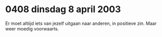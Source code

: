# 0408 dinsdag 8 april 2003
Er moet altiijd iets van jezelf uitgaan naar anderen, in positieve zin. Maar weer moedig voorwaarts.